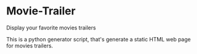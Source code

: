 # Movie-Trailer
Display your favorite movies trailers

This is a python generator script, that's generate a static HTML web page for movies trailers.

